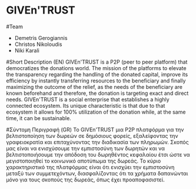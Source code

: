 # GIVEn'TRUST

#Team
- Demetris Gerogiannis
- Christos Nikoloudis
- Niki Karali

#Short Description (EN)
GIVEn'TRUST is a P2P (peer to peer platform) that democratizes the donations world. The mission of the platforms to elevate the transparency regarding the handling of the donated capital, improve its efficiency by instantly transferring resources to the beneficiary and finally maximizing the outcome of the relief, as the needs of the beneficiary are known beforehand and therefore, the donation is targeting exact and direct needs.
GIVEn'TRUST is a social enterprise that establishes a highly connected ecosystem. Its unique characteristic is that due to that ecosystem it allows for 100% utilization of the donation while, at the same time, it can be sustainable.


#Σύντομη Περιγραφή (GR)
To GIVEn'TRUST μια Ρ2Ρ πλατφόρμα για την βελτιστοποίηση των δωρεών σε δημόσιους φορείς, εξαλείφοντας την γραφειοκρατία και επιταχύνοντας την διαδικασία των πληρωμών. Σκοπός μας είναι να ενισχύσουμε την εμπιστοσύνη των δωρητών και να βελτιστοποιήσουμε την απόδοση του δωρηθέντος κεφαλαίου έτσι ώστε να μεγιστοποιηθεί το κοινωνικό αποτύπωμα της δωρεάς. Το κύριο χαρακτηριστικό της πλατφόρμας είναι ότι ενισχύει την εμπιστοσύνη μεταξύ των συμμετεχόντων, διασφαλίζοντας ότι τα χρήματα δαπανώνται μόνο για τους σκοπούς της δωρεάς, όπως έχει προαποφασιστεί.